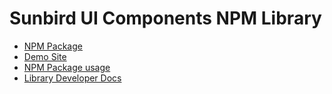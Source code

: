 # Sunbird UI Components NPM Library

- [NPM Package](https://www.npmjs.com/package/sb-ui-components)
- [Demo Site](https://sunbird-ed.github.io/sunbird-ui-components/site/)
- [NPM Package usage](usage)
- [Library Developer Docs](developer)